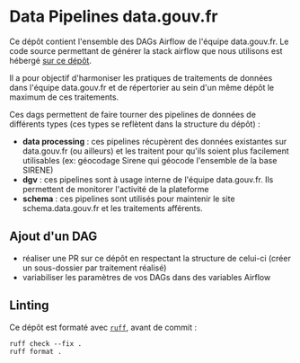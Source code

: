 # Data Pipelines data.gouv.fr

Ce dépôt contient l'ensemble des DAGs Airflow de l'équipe data.gouv.fr. Le code source permettant de générer la stack airflow que nous utilisons est hébergé [sur ce dépôt](https://github.com/etalab/data-engineering-stack).

Il a pour objectif d'harmoniser les pratiques de traitements de données dans l'équipe data.gouv.fr et de répertorier au sein d'un même dépôt le maximum de ces traitements.

Ces dags permettent de faire tourner des pipelines de données de différents types (ces types se reflètent dans la structure du dépôt) : 
- **data processing** : ces pipelines récupèrent des données existantes sur data.gouv.fr (ou ailleurs) et les traitent pour qu'ils soient plus facilement utilisables (ex: géocodage Sirene qui géocode l'ensemble de la base SIRENE)
- **dgv** : ces pipelines sont à usage interne de l'équipe data.gouv.fr. Ils permettent de monitorer l'activité de la plateforme
- **schema** : ces pipelines sont utilisés pour maintenir le site schema.data.gouv.fr et les traitements afférents.

## Ajout d'un DAG

- réaliser une PR sur ce dépôt en respectant la structure de celui-ci (créer un sous-dossier par traitement réalisé)
- variabiliser les paramètres de vos DAGs dans des variables Airflow

## Linting
Ce dépôt est formaté avec [`ruff`](https://docs.astral.sh/ruff/), avant de commit :
```
ruff check --fix .
ruff format .
```
